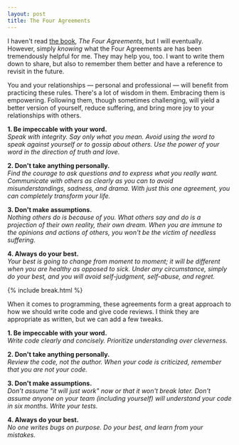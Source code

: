 ```yaml
---
layout: post
title: The Four Agreements
---
```


I haven't read [the book](https://en.wikipedia.org/wiki/Don_Miguel_Ruiz#The_Four_Agreements), *The Four Agreements*, but I will eventually. However, simply *knowing* what the Four Agreements are has been tremendously helpful for me. They may help you, too. I want to write them down to share, but also to remember them better and have a reference to revisit in the future.

<!--excerpt-->

You and your relationships &mdash; personal and professional &mdash; will benefit from practicing these rules. There's a lot of wisdom in them. Embracing them is empowering. Following them, though sometimes challenging, will yield a better version of yourself, reduce suffering, and bring more joy to your relationships with others.

**1. Be impeccable with your word.**<br />
*Speak with integrity. Say only what you mean. Avoid using the word to speak against yourself or to gossip about others. Use the power of your word in the direction of truth and love.*

**2. Don't take anything personally.**<br />
*Find the courage to ask questions and to express what you really want. Communicate with others as clearly as you can to avoid misunderstandings, sadness, and drama. With just this one agreement, you can completely transform your life.*

**3. Don't make assumptions.**<br />
*Nothing others do is because of you. What others say and do is a projection of their own reality, their own dream. When you are immune to the opinions and actions of others, you won't be the victim of needless suffering.*

**4. Always do your best.**<br />
*Your best is going to change from moment to moment; it will be different when you are healthy as opposed to sick. Under any circumstance, simply do your best, and you will avoid self-judgment, self-abuse, and regret.*

{% include break.html %}

When it comes to programming, these agreements form a great approach to how we should write code and give code reviews. I think they are appropriate as written, but we can add a few tweaks.

**1. Be impeccable with your word.**<br />
*Write code clearly and concisely. Prioritize understanding over cleverness.*

**2. Don't take anything personally.**<br />
*Review the code, not the author. When your code is criticized, remember that you are not your code.*

**3. Don't make assumptions.**<br />
*Don't assume "it will just work" now or that it won't break later. Don't assume anyone on your team (including yourself) will understand your code in six months. Write your tests.*

**4. Always do your best.**<br />
*No one writes bugs on purpose. Do your best, and learn from your mistakes.*
